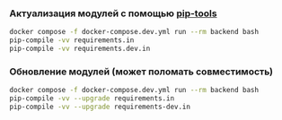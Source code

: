 ### Актуализация модулей с помощью [pip-tools](https://pypi.org/project/pip-tools/)
```bash
docker compose -f docker-compose.dev.yml run --rm backend bash
pip-compile -vv requirements.in
pip-compile -vv requirements.dev.in
```

### Обновление модулей (может поломать совместимость)
```bash
docker compose -f docker-compose.dev.yml run --rm backend bash
pip-compile -vv --upgrade requirements.in
pip-compile -vv --upgrade requirements-dev.in
```

